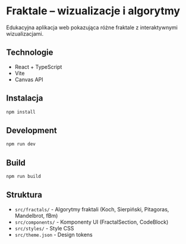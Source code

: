 # Fraktale – wizualizacje i algorytmy

Edukacyjna aplikacja web pokazująca różne fraktale z interaktywnymi wizualizacjami.

## Technologie

- React + TypeScript
- Vite
- Canvas API

## Instalacja

```bash
npm install
```

## Development

```bash
npm run dev
```

## Build

```bash
npm run build
```

## Struktura

- `src/fractals/` - Algorytmy fraktali (Koch, Sierpiński, Pitagoras, Mandelbrot, fBm)
- `src/components/` - Komponenty UI (FractalSection, CodeBlock)
- `src/styles/` - Style CSS
- `src/theme.json` - Design tokens
